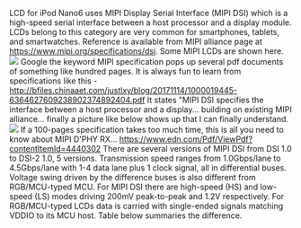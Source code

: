 LCD for iPod Nano6 uses MIPI Display Serial Interface (MIPI DSI) which is a high-speed serial interface between a host processor and a display module. LCDs belong to this category are very common for smartphones, tablets, and smartwatches. Reference is available from MIPI alliance page at https://www.mipi.org/specifications/dsi. Some MIPI LCDs are shown here.
![](https://github.com/techtoys/blog/blob/master/assets/iPodNano6/Some_mipi_displays.jpg)
Google the keyword MIPI specification pops up several pdf documents of something like hundred pages. It is always fun to learn from specifications like this - http://bfiles.chinaaet.com/justlxy/blog/20171114/1000019445-6364627609238902374892404.pdf
It states "MIPI DSI specifies the interface between a host processor and a display... building on existing MIPI alliance... finally a picture like below shows up that I can finally understand.
![](https://github.com/techtoys/blog/blob/master/assets/iPodNano6/mipi_IF.jpg)
If a 100-pages specification takes too much time, this is all you need to know about MIPI D'PHY RX...
https://www.edn.com/Pdf/ViewPdf?contentItemId=4440302
There are several versions of MIPI DSI from DSI 1.0 to DSI-2 1.0, 5 versions.  Transmission speed ranges from 1.0Gbps/lane to 4.5Gbps/lane with 1-4 data lane plus 1 clock signal, all in differential buses. Voltage swing driven by the difference buses is also different from RGB/MCU-typed MCU. For MIPI DSI there are high-speed (HS) and low-speed (LS) modes driving 200mV peak-to-peak and 1.2V respectively. For RGB/MCU-typed LCDs data is carried with single-ended signals matching VDDIO to its MCU host. 
Table below summaries the difference.

